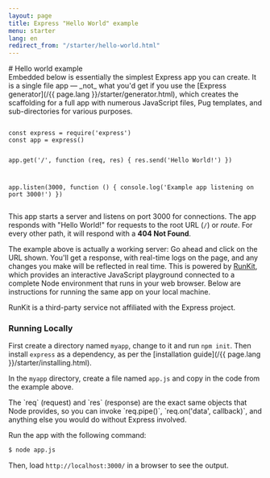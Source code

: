 ```yaml
---
layout: page
title: Express "Hello World" example
menu: starter
lang: en
redirect_from: "/starter/hello-world.html"
---
```

<div id="page-doc" markdown="1">
# Hello world example

<div class="doc-box doc-info" markdown="1">
Embedded below is essentially the simplest Express app you can create. It is a single file app &mdash; _not_ what you'd get if you use the [Express generator](/{{ page.lang }}/starter/generator.html), which creates the scaffolding for a full app with numerous JavaScript files, Pug templates, and sub-directories for various purposes.
</div>

<script src="https://embed.runkit.com" data-element-id="hello-example" data-mode="endpoint" async defer></script>
<div id="hello-example"><pre><code class="language-js">
const express = require('express')
const app = express()

app.get('/', function (req, res) {
  res.send('Hello World!')
})

app.listen(3000, function () {
  console.log('Example app listening on port 3000!')
})
</code></pre></div>

This app starts a server and listens on port 3000 for connections. The app responds with "Hello World!" for requests
to the root URL (`/`) or _route_. For every other path, it will respond with a **404 Not Found**.

The example above is actually a working server: Go ahead and click on the URL shown. You'll get a response, with real-time logs on the page, and any changes you make will be reflected in real time. This is powered by [RunKit](https://runkit.com), which provides an interactive JavaScript playground connected to a complete Node environment that runs in your web browser.
Below are instructions for running the same app on your local machine.

<div class="doc-box doc-info" markdown="1">
RunKit is a third-party service not affiliated with the Express project.
</div>

### Running Locally

First create a directory named `myapp`, change to it and run `npm init`. Then install `express` as a dependency, as per the [installation guide](/{{ page.lang }}/starter/installing.html).

In the `myapp` directory, create a file named `app.js` and copy in the code from the example above.

<div class="doc-box doc-notice" markdown="1">
The `req` (request) and `res` (response) are the exact same objects that Node provides, so you can invoke
`req.pipe()`, `req.on('data', callback)`, and anything else you would do without Express involved.
</div>

Run the app with the following command:

```sh
$ node app.js
```

Then, load `http://localhost:3000/` in a browser to see the output.
</div>
